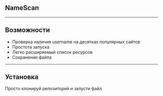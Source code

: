 ## NameScan

---

## Возможности

- Проверка наличия username на десятках популярных сайтов
- Простота запуска
- Легко расширяемый список ресурсов
- Сохранение файла

---
## Установка
Просто клонируй репозиторий и запусти файл
